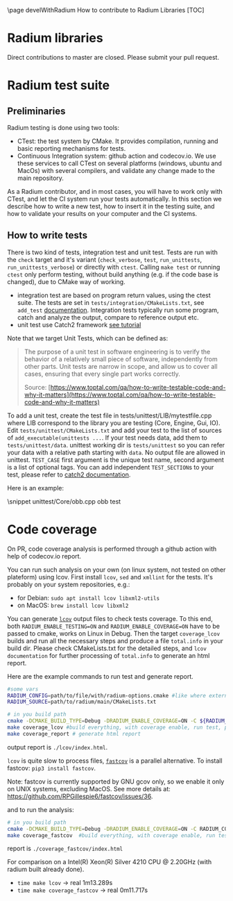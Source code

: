 \page develWithRadium How to contribute to Radium Libraries
[TOC]

# Radium libraries
Direct contributions to master are closed.
Please submit your pull request.

# Radium test suite
## Preliminaries
Radium testing is done using two tools:
-   CTest: the test system by CMake. It provides compilation, running and basic reporting mechanisms for tests.
-   Continuous Integration system: github action and codecov.io. We use these services to call CTest on several platforms (windows, ubuntu and MacOs) with several compilers, and validate any change made to the main repository.

As a Radium contributor, and in most cases, you will have to work only with CTest, and let the CI system run your tests automatically.
In this section we describe how to write a new test, how to insert it in the testing suite, and how to validate your results on your computer and the CI systems.

## How to write tests

There is two kind of tests, integration test and unit test. Tests are run with the `check` target and it's variant (`check_verbose`, `test`, `run_unittests`, `run_unittests_verbose`) or directly with `ctest`.
Calling `make test` or running `ctest` only perform testing, without build anything (e.g. if the code base is changed), due to CMake way of working.

* integration test are based on program return values, using the ctest suite. The tests are set in `tests/integration/CMakeLists.txt`, see `add_test` [documentation](https://cmake.org/cmake/help/latest/command/add_test.html).
  Integration tests typically run some program, catch and analyze the output, compare to reference output etc.
* unit test use Catch2 framework [see tutorial](https://github.com/catchorg/Catch2/blob/devel/docs/tutorial.md)

Note that we target Unit Tests, which can be defined as:
> The purpose of a unit test in software engineering is to verify the behavior of a relatively small piece of software,
> independently from other parts. Unit tests are narrow in scope, and allow us to cover all cases, ensuring that every
> single part works correctly.
>
> Source: [https://www.toptal.com/qa/how-to-write-testable-code-and-why-it-matters](https://www.toptal.com/qa/how-to-write-testable-code-and-why-it-matters)

To add a unit test,
create the test file in tests/unittest/LIB/mytestfile.cpp where LIB correspond to the library you are testing (Core, Engine, Gui, IO).
Edit `tests/unittest/CMakeLists.txt` and add your test to the list of sources of `add_executable(unittests ...`.
If your test needs data, add them to `tests/unittest/data`. unittest working dir is `tests/unittest` so you can refer your data with a relative path starting with `data`. No output file are allowed in unittest.
`TEST_CASE` first argument is the unique test name, second argument is a list of optional tags. You can add independent `TEST_SECTION`s to your test, please refer to [catch2 documentation](https://github.com/catchorg/Catch2/tree/devel/docs).

Here is an example:

\snippet unittest/Core/obb.cpp obb test

# Code coverage

On PR, code coverage analysis is performed through a github action with help of codecov.io report.

You can run such analysis on your own (on linux system, not tested on other plateform) using lcov.
First install `lcov`, `sed` and `xmllint` for the tests.
It's probably on your system repositories, e.g.:
 - for Debian: `sudo apt install lcov libxml2-utils`
 - on MacOS: `brew install lcov libxml2`

You can generate [`lcov`](http://ltp.sourceforge.net/coverage/lcov.php) output files to check tests coverage.
To this end, both `RADIUM_ENABLE_TESTING=ON` and `RADIUM_ENABLE_COVERAGE=ON` have to be passed to cmake, works on Linux in Debug.
Then the target `coverage_lcov` builds and run all the necessary steps and produce a file `total.info` in your build dir.
Please check CMakeLists.txt for the detailed steps, and `lcov documentation` for further processing of `total.info` to generate an html report.

Here are the example commands to run test and generate report.

```bash
#some vars
RADIUM_CONFIG=path/to/file/with/radium-options.cmake #like where external are built ... it's optionnal
RADIUM_SOURCE=path/to/radium/main/CMakeLists.txt

# in you build path
cmake -DCMAKE_BUILD_TYPE=Debug -DRADIUM_ENABLE_COVERAGE=ON -C ${RADIUM_CONFIG} ${RADIUM_SOURCE}
make coverage_lcov #build everything, with coverage enable, run test, perform analysis
make coverage_report # generate html report
```
output report is `./lcov/index.html`.

`lcov` is quite slow to process files, [`fastcov`](https://github.com/RPGillespie6/fastcov/blob/master/fastcov.py) is a parallel alternative.
To install fastcov: `pip3 install fastcov`.

Note: fastcov is currently supported by GNU gcov only, so we enable it only on UNIX systems, excluding MacOS. See more details at: https://github.com/RPGillespie6/fastcov/issues/36.

and to run the analysis:
```bash
# in you build path
cmake -DCMAKE_BUILD_TYPE=Debug -DRADIUM_ENABLE_COVERAGE=ON -C RADIUM_CONFIG RADIUM_SOURCE
make coverage_fastcov  #build everything, with coverage enable, run test, perform analysis
```
report is  `./coverage_fastcov/index.html`

For comparison on a Intel(R) Xeon(R) Silver 4210 CPU @ 2.20GHz (with radium built already done).
 * `time make lcov` -> real 1m13.289s
 * `time make coverage_fastcov` ->  real 0m11.717s
